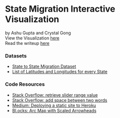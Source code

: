 # State Migration Interactive Visualization
by Ashu Gupta and Crystal Gong   
View the Visualization [here](https://state-migrations.herokuapp.com/map.html)   
Read the writeup [here](https://github.com/cfgong/statemigrations/blob/master/writeup.pdf)   

### Datasets
- [State to State Migration Dataset](https://www.census.gov/data/tables/time-series/demo/geographic-mobility/state-to-state-migration.html)
- [List of Latitudes and Longitudes for every State](https://inkplant.com/code/state-latitudes-longitudes)

### Code Resources
- [Stack Overflow: retrieve slider range value](https://stackoverflow.com/questions/29103818/how-can-i-retrieve-and-display-slider-range-value)
- [Stack Overflow: add space between two words](https://stackoverflow.com/questions/15343163/add-a-space-between-two-words)
- [Medium: Deploying a static site to Heroku](https://medium.com/@adityaniloi/how-to-deploy-a-static-website-to-heroku-49d55e07cb94)
- [Bl.ocks: Arc Map with Scaled Arrowheads](http://bl.ocks.org/vigorousnorth/e95a867b10de1239ab3a)
